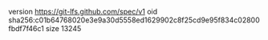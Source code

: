 version https://git-lfs.github.com/spec/v1
oid sha256:c01b64768020e3e9a30d5558ed1629902c8f25cd9e95f834c02800fbdf7f46c1
size 13245
